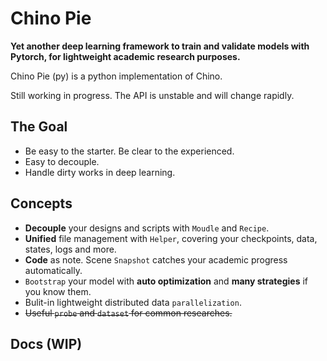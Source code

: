 # Chino Pie

**Yet another deep learning framework to train and validate models with Pytorch, for lightweight academic research purposes.**

Chino Pie (py) is a python implementation of Chino.

Still working in progress. The API is unstable and will change rapidly.

## The Goal

- Be easy to the starter. Be clear to the experienced.
- Easy to decouple.
- Handle dirty works in deep learning.

## Concepts

- **Decouple** your designs and scripts with `Moudle` and `Recipe`.
- **Unified** file management with `Helper`, covering your checkpoints, data, states, logs and more.
- **Code** as note. Scene `Snapshot` catches your academic progress automatically.
- `Bootstrap` your model with **auto optimization** and **many strategies** if you know them.
- Bulit-in lightweight distributed data `parallelization`.
- ~~Useful `probe` and `dataset` for common researches.~~

## Docs (WIP)